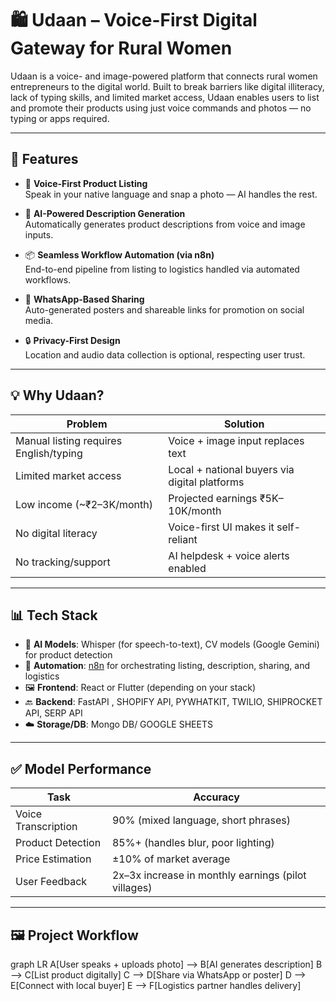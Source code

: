 # 🛍️ Udaan – Voice-First Digital Gateway for Rural Women

Udaan is a voice- and image-powered platform that connects rural women entrepreneurs to the digital world. Built to break barriers like digital illiteracy, lack of typing skills, and limited market access, Udaan enables users to list and promote their products using just voice commands and photos — no typing or apps required.

---

## 🚀 Features

- 🎤 **Voice-First Product Listing**  
  Speak in your native language and snap a photo — AI handles the rest.

- 🤖 **AI-Powered Description Generation**  
  Automatically generates product descriptions from voice and image inputs.

- 📦 **Seamless Workflow Automation (via n8n)**  
  End-to-end pipeline from listing to logistics handled via automated workflows.

- 📲 **WhatsApp-Based Sharing**  
  Auto-generated posters and shareable links for promotion on social media.

- 🔒 **Privacy-First Design**  
  Location and audio data collection is optional, respecting user trust.

---

## 💡 Why Udaan?

| Problem | Solution |
|--------|----------|
| Manual listing requires English/typing | Voice + image input replaces text |
| Limited market access | Local + national buyers via digital platforms |
| Low income (~₹2–3K/month) | Projected earnings ₹5K–10K/month |
| No digital literacy | Voice-first UI makes it self-reliant |
| No tracking/support | AI helpdesk + voice alerts enabled |

---

## 📊 Tech Stack

- 🧠 **AI Models**: Whisper (for speech-to-text), CV models (Google Gemini) for product detection  
- 🧰 **Automation**: [n8n](https://n8n.io) for orchestrating listing, description, sharing, and logistics  
- 🖼️ **Frontend**: React or Flutter (depending on your stack)  
- 🔙 **Backend**: FastAPI , SHOPIFY API, PYWHATKIT, TWILIO, SHIPROCKET API, SERP API
- ☁️ **Storage/DB**: Mongo DB/ GOOGLE SHEETS

---

## ✅ Model Performance

| Task | Accuracy |
|------|----------|
| Voice Transcription | 90% (mixed language, short phrases) |
| Product Detection | 85%+ (handles blur, poor lighting) |
| Price Estimation | ±10% of market average |
| User Feedback | 2x–3x increase in monthly earnings (pilot villages) |

---

## 🖼️ Project Workflow
graph LR
A[User speaks + uploads photo] --> B[AI generates description]
B --> C[List product digitally]
C --> D[Share via WhatsApp or poster]
D --> E[Connect with local buyer]
E --> F[Logistics partner handles delivery]
